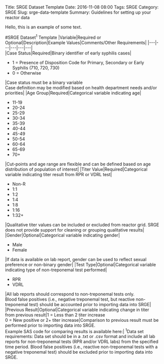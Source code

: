 Title: SRGE Dataset Template
Date: 2016-11-08 08:00
Tags: SRGE
Category: SRGE
Slug: srge-data-template
Summary: Guidelines for setting up your reactor data 

Hello, this is an example of some text.

#SRGE Dataset<sup>1</sup> Template
|Variable|Required or Optional|Description|Example Values|Comments/Other Requirements|
|---|---|---|---|---|			
|Case Status|Required|Binary identifier of early syphilis cases|<ul><li>1 = Presence of Disposition Code for Primary, Secondary or Early Syphilis (710, 720, 730)</li><li>0 = Otherwise</li></ul>|Case status must be a binary variable <br> Case definition may be modified based on health department needs and/or priorities|
|Age Group|Required|Categorical variable indicating age|<ul><li>11-19</li><li>20-24</li><li>25-29</li><li>30-34</li><li>35-39</li><li>40-44</li><li>45-49</li><li>50-54</li><li>60-64</li><li>65-69</li><li>70+</li></ul>|Cut-points and age range are flexible and can be defined based on age distribution of population of interest|
|Titer Value|Required|Categorical variable indicating titer result from RPR or VDRL test|<ul><li>Non-R</li><li>1:1</li><li>1:2</li><li>1:4</li><li>1:8</li><li>1:16</li><li>1:32+</li></ul>|Qualitative titer values can be included or excluded from reactor grid. SRGE does not provide support for cleaning or grouping qualitative results|
|Gender|Optional|Categorical variable indicating gender|<ul><li>Male</li><li>Female</li></ul>|If data is available on lab report, gender can be used to reflect sexual preference or non-binary gender|
|Test Type|Optional|Categorical variable indicating type of non-treponemal test performed|<ul><li>RPR</li><li>VDRL</li></ul>|All lab reports should correspond to non-treponemal tests only.<br>Blood false positives (i.e., negative treponemal test, but reactive non-treponemal test) should be accounted prior to importing data into SRGE|				
|Previous Result|Optional|Categorical variable indicating change in titer from previous result|1 = Less than 2 titer increase<br>0 = New positive or 2+ titer increase|Comparison to previous result must be performed prior to importing data into SRGE.<br>Example SAS code for comparing results is available here:|
<sup>1</sup>Data set requirements: Data set should be in a .txt or .csv format and include all lab reports for non-treponemal tests (RPR and/or VDRL labs) from the specified time period. Blood false positives (i.e., reactive non-treponemal tests with a negative treponemal test) should be excluded prior to importing data into SRGE. 